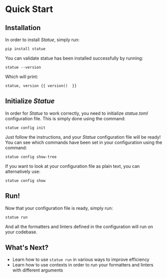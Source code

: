 # Quick Start

## Installation
In order to install *Statue*, simply run:

    pip install statue

You can validate statue has been installed successfully by running:

    statue --version

Which will print:

    statue, version {{ version()  }}

## Initialize *Statue*

In order for *Statue* to work correctly, you need to initialize *statue.toml* configuration file.
This is simply done using the command:

    statue config init

Just follow the instructions, and your *Statue* configuration file will be ready!
You can see which commands have been set in your configuration using the command:

    statue config show-tree

If you want to look at your configuration file as plain text, you can alternatively use:

    statue config show

## Run!
Now that your configuration file is ready, simply run:

    statue run
   
And all the formatters and linters defined in the configuration will run on your codebase.

## What's Next?
- Learn how to use `statue run` in various ways to improve efficiency
- Learn how to use contexts in order to run your formatters and linters with different arguments